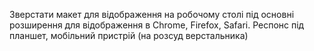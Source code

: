 Зверстати макет для відображення на робочому столі під основні розширення для відображення в Chrome, Firefox, Safari. Респонс під планшет, мобільний пристрій (на розсуд верстальника)
